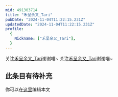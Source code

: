 ```yaml
---
mid: 491303714
title: "禾呈余又_Tari"
pubDate: "2024-11-04T11:22:15.231Z"
updatedDate: "2024-11-04T11:22:15.231Z"
profile:
  {
    Nickname: ["禾呈余又_Tari"],
  }
---
```


关注[禾呈余又_Tari](https://space.bilibili.com/491303714)谢谢喵~ 关注[禾呈余又_Tari](https://space.bilibili.com/491303714)谢谢喵~

## 此条目有待补充
你可以在[这里](https://github.com/Yuhanawa/VTuber.ICU/edit/master/src/content/v/禾呈余又_Tari/index.md)编辑本文
